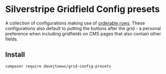 # Silverstripe Gridfield Config presets

A collection of configurations making use of [orderable rows](https://github.com/symbiote/silverstripe-gridfieldextensions/blob/3/docs/en/index.md#orderable-rows). These configurations also default to putting the buttons after the grid - a personal preference when including gridfields on CMS pages that also contain other fields.

## Install

`composer require davejtoews/grid-config-presets`

